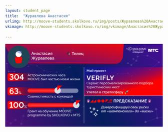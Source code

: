 ```yaml
---
layout: student_page
title:  "Журавлева Анастасия"
urlimg: http://moove-students.skolkovo.ru/img/posts/Журавлева%20Анастасия.png
vkimage: http://moove-students.skolkovo.ru/img/vkimage/Анастасия%20Журавлева%20для%20Вк.png

---
```

<img class="img-fluid" src="/img/posts/Журавлева Анастасия.png" alt="moove-1">
